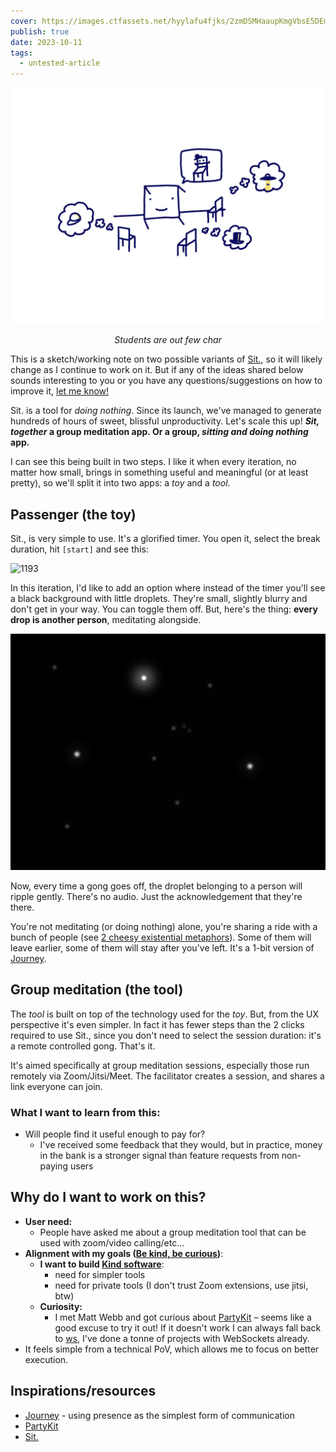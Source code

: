 ```yaml
---
cover: https://images.ctfassets.net/hyylafu4fjks/2zmDSMHaaupKmgVbsE5DEm/92f1650f3a800f38a44f9e515b0b21e6/chairs_wide.webp
publish: true
date: 2023-10-11
tags:
  - untested-article
---
```

![188](chairs-lecture-big.webp)
<center><em>Students are out few char</em></center>

This is a sketch/working note on two possible variants of [Sit.](https://sit.sonnet.io), so it will likely change as I continue to work on it. But if any of the ideas shared below sounds interesting to you or you have any questions/suggestions on how to improve it, [let me know!](mailto:hello@sonnet.io)  
  
Sit. is a tool for *doing nothing*. Since its launch, we've managed to generate hundreds of hours of sweet, blissful unproductivity. Let's scale this up! ***Sit, together* a group meditation app. Or a group, *sitting and doing nothing* app.** 

I can see this being built in two steps. I like it when every iteration, no matter how small, brings in something useful and meaningful (or at least pretty), so we'll split it into two apps: a *toy* and a *tool*.
## Passenger (the toy)

<span id="^90b7ce" class="link-marker"></span>

Sit., is very simple to use. It's a glorified timer. You open it, select the break duration, hit `[start]` and see this:

![1193](Pasted%20image%2020231009174017.png)

In this iteration, I'd like to add an option where instead of the timer you'll see a black background with little droplets. They're small, slightly blurry and don't get in your way. You can toggle them off. But, here's the thing: **every drop is another person**, meditating alongside.

![1518](sit-together-screenshot.webp)

Now, every time a gong goes off, the droplet belonging to a person will ripple gently. There's no audio. Just the acknowledgement that they're there.

You're not meditating (or doing nothing) alone, you're sharing a ride with a bunch of people (see [2 cheesy existential metaphors](<../2 cheesy existential metaphors>)). Some of them will leave earlier, some of them will stay after you've left. It's a 1-bit version of [Journey](<../Journey>).

## Group meditation (the tool)

<span id="^5a62df" class="link-marker"></span>

The *tool* is built on top of the technology used for the *toy*. But, from the UX perspective it's even simpler. In fact it has fewer steps than the 2 clicks required to use Sit., since you don't need to select the session duration: it's a remote controlled gong. That's it.

It's aimed specifically at group meditation sessions, especially those run remotely via Zoom/Jitsi/Meet. The facilitator creates a session, and shares a link everyone can join.

### What I want to learn from this:

- Will people find it useful enough to pay for?
	- I've received some feedback that they would, but in practice, money in the bank is a stronger signal than feature requests from non-paying users

## Why do I want to work on this?

- **User need:**
	- People have asked me about a group meditation tool that can be used with zoom/video calling/etc...
- **Alignment with my goals ([Be kind, be curious](<../Be kind, be curious>))**:
	- **I want to build [Kind software](<../Kind software>)**:
		- need for simpler tools 
		- need for private tools (I don't trust Zoom extensions, use jitsi, btw)
	- **Curiosity:**
		- I met Matt Webb and got curious about [PartyKit](https://www.partykit.io) – seems like a good excuse to try it out! If it doesn't work I can always fall back to [ws](https://www.npmjs.com/package/ws), I've done a tonne of projects with WebSockets already.
- It feels simple from a technical PoV, which allows me to focus on better execution.

## Inspirations/resources

- [Journey](<../Journey>) - using presence as the simplest form of communication
- [PartyKit](https://www.partykit.io)
- [Sit.](https://sit.sonnet.io)
